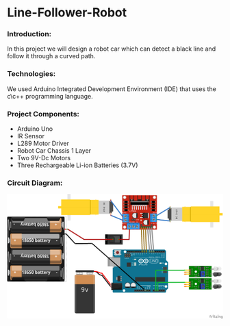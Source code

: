 # Line-Follower-Robot
### Introduction:
In this project we will design a robot car which can detect a black line and follow it through a curved path.

### Technologies:
We used Arduino Integrated Development Environment (IDE) that uses the c\c++ programming language.

### Project Components:
- Arduino Uno
- IR Sensor
- L289 Motor Driver
- Robot Car Chassis 1 Layer
- Two 9V-Dc Motors 
- Three Rechargeable Li-ion Batteries (3.7V)

### Circuit Diagram:
![alt text](https://github.com/Abdulrahman295/Line-Follower-Robot/blob/main/Untitled%20Sketch_bb.png)
